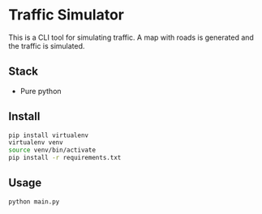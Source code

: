 # Traffic Simulator

This is a CLI tool for simulating traffic.
A map with roads is generated and the traffic is simulated.

## Stack
- Pure python

## Install
```bash
pip install virtualenv
virtualenv venv
source venv/bin/activate
pip install -r requirements.txt
```

## Usage
```bash
python main.py
```